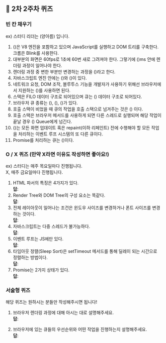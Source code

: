 ## 📝 2차 2주차 퀴즈

### 빈 칸 채우기

ex) 스터디 리더는 (양아름) 입니다.

1. ()은 V8 엔진을 포함하고 있으며 JavaScript를 실행하고 DOM 트리를 구축한다. 크롬은 Blink를 사용한다.
2. 대부분의 화면은 60fps로 1초에 60번 새로 그려져야 한다. 그렇기에 ()ms 안에 렌더링 과정이 일어나야 한다.
3. 렌더링 과정 중 변한 부분만 변경하는 과정을 ()라고 한다.
4. 자바스크립트 엔진 안에는 ()와 ()이 있다.
5. 네트워크 요청, DOM 조작, 블루투스 기능을 개발자가 사용하기 위해선 브라우저에서 지원하는 ()를 사용하면 된다.
6. 스택은 FILO 데이터 구조로 되어있으며 큐는 () 데이터 구조로 되어있다.
7. 브라우저 큐 종류는 (), (), ()가 있다.
8. 호출 스택이 비었을 때 큐의 작업을 호출 스택으로 넘겨주는 것은 () 이다.
9. 호출 스택은 브라우저 메서드를 사용하게 되면 다른 스레드로 실행되며 해당 작업이 끝날 경우 () Queue에게 넘긴다.
10. ()는 모든 화면 업데이트 혹은 repaint(이하 리페인트) 전에 수행해야 할 모든 작업을 처리하는 이벤트 루프 시스템의 또 다른 큐이다.
11. Promise를 처리하는 큐는 ()이다.

### O / X 퀴즈 (만약 X라면 이유도 작성하면 좋아요!)

ex) 스터디는 매주 목요일마다 진행됩니다.  
X, 매주 금요일마다 진행됩니다.

1. HTML 파서의 특징은 4가지가 있다.  
   **답**:
2. Render Tree와 DOM Tree의 구성 요소는 똑같다.  
   **답**:
3. 전체 레이아웃이 일어나는 조건은 윈도우 사이즈를 변경하거나 폰트 사이즈를 변경하는 것이다.  
   **답**:
4. 자바스크립트는 다중 스레드가 불가능하다.  
   **답**:
5. 이벤트 루프는 JS에만 있다.  
   **답**:
6. 타임아웃 정렬(Sleep Sort)은 setTimeout 메서드를 통해 딜레이 되는 시간으로 정렬하는 방법이다.  
   **답**:
7. Promise는 2가지 상태가 있다.  
   **답**:

### 서술형 퀴즈

해당 퀴즈는 원하시는 분들만 작성해주시면 됩니다!

1. 브라우저 렌더링 과정에 대해 아시는 대로 설명해주세요.  
   **답**:

2. 브라우저에 있는 큐들의 우선순위와 어떤 작업을 진행하는지 설명해주세요.  
   **답**:
